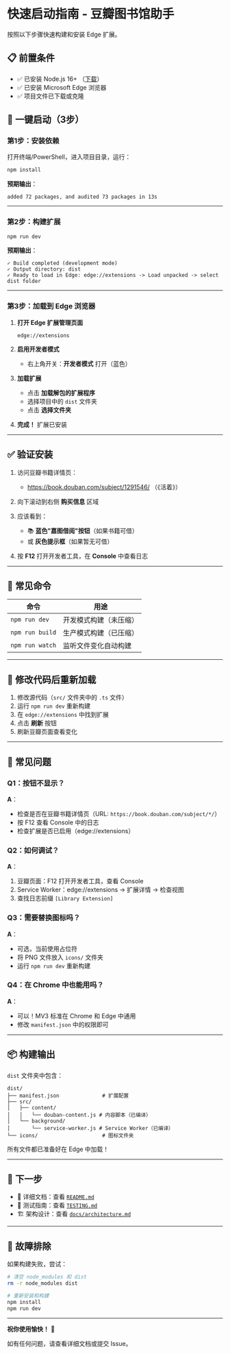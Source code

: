 # 快速启动指南 - 豆瓣图书馆助手

按照以下步骤快速构建和安装 Edge 扩展。

## 📋 前置条件

- ✅ 已安装 Node.js 16+ （[下载](https://nodejs.org/)）
- ✅ 已安装 Microsoft Edge 浏览器
- ✅ 项目文件已下载或克隆

## 🚀 一键启动（3步）

### 第1步：安装依赖

打开终端/PowerShell，进入项目目录，运行：

```bash
npm install
```

**预期输出**：
```
added 72 packages, and audited 73 packages in 13s
```

---

### 第2步：构建扩展

```bash
npm run dev
```

**预期输出**：
```
✓ Build completed (development mode)
✓ Output directory: dist
✓ Ready to load in Edge: edge://extensions -> Load unpacked -> select dist folder
```

---

### 第3步：加载到 Edge 浏览器

1. **打开 Edge 扩展管理页面**
   ```
   edge://extensions
   ```

2. **启用开发者模式**
   - 右上角开关：**开发者模式** 打开（蓝色）

3. **加载扩展**
   - 点击 **加载解包的扩展程序**
   - 选择项目中的 `dist` 文件夹
   - 点击 **选择文件夹**

4. **完成！** 扩展已安装

---

## ✅ 验证安装

1. 访问豆瓣书籍详情页：
   - https://book.douban.com/subject/1291546/ （《活着》）

2. 向下滚动到右侧 **购买信息** 区域

3. 应该看到：
   - 📚 **蓝色"嘉图借阅"按钮**（如果书籍可借）
   - 或 **灰色提示框**（如果暂无可借）

4. 按 **F12** 打开开发者工具，在 **Console** 中查看日志

---

## 📝 常见命令

| 命令 | 用途 |
|------|------|
| `npm run dev` | 开发模式构建（未压缩） |
| `npm run build` | 生产模式构建（已压缩） |
| `npm run watch` | 监听文件变化自动构建 |

---

## 🔄 修改代码后重新加载

1. 修改源代码（`src/` 文件夹中的 `.ts` 文件）
2. 运行 `npm run dev` 重新构建
3. 在 `edge://extensions` 中找到扩展
4. 点击 **刷新** 按钮
5. 刷新豆瓣页面查看变化

---

## 🐛 常见问题

### Q1：按钮不显示？
**A**：
- 检查是否在豆瓣书籍详情页（URL: `https://book.douban.com/subject/*/`）
- 按 F12 查看 Console 中的日志
- 检查扩展是否已启用（edge://extensions）

### Q2：如何调试？
**A**：
1. 豆瓣页面：F12 打开开发者工具，查看 Console
2. Service Worker：edge://extensions → 扩展详情 → 检查视图
3. 查找日志前缀 `[Library Extension]`

### Q3：需要替换图标吗？
**A**：
- 可选，当前使用占位符
- 将 PNG 文件放入 `icons/` 文件夹
- 运行 `npm run dev` 重新构建

### Q4：在 Chrome 中也能用吗？
**A**：
- 可以！MV3 标准在 Chrome 和 Edge 中通用
- 修改 `manifest.json` 中的权限即可

---

## 📦 构建输出

`dist` 文件夹中包含：

```
dist/
├── manifest.json              # 扩展配置
├── src/
│   ├── content/
│   │   └── douban-content.js # 内容脚本（已编译）
│   └── background/
│       └── service-worker.js # Service Worker（已编译）
└── icons/                     # 图标文件夹
```

所有文件都已准备好在 Edge 中加载！

---

## 🎯 下一步

- 📖 详细文档：查看 [`README.md`](README.md)
- 🧪 测试指南：查看 [`TESTING.md`](TESTING.md)
- 🏗️ 架构设计：查看 [`docs/architecture.md`](docs/architecture.md)

---

## 🚨 故障排除

如果构建失败，尝试：

```bash
# 清空 node_modules 和 dist
rm -r node_modules dist

# 重新安装和构建
npm install
npm run dev
```

---

**祝你使用愉快！** 🎉

如有任何问题，请查看详细文档或提交 Issue。